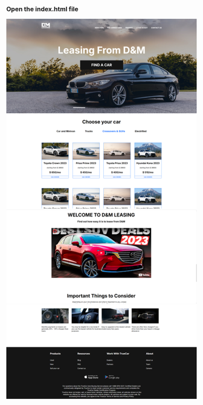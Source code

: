 ### Open the index.html file

<img src="images/screen1.png" alt="screen 1">
<img src="images/screen2.png" alt="screen 2">
<img src="images/screen3.png" alt="screen 3">
<img src="images/screen4.png" alt="screen 4">